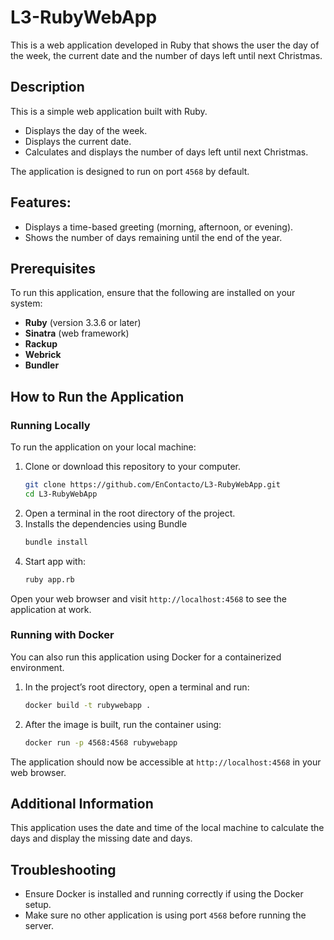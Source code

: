 # L3-RubyWebApp
This is a web application developed in Ruby that shows the user the day of the week, the current date and the number of days left until next Christmas. 

## Description

This is a simple web application built with Ruby. 
- Displays the day of the week.
- Displays the current date.
- Calculates and displays the number of days left until next Christmas. 

The application is designed to run on port `4568` by default.

## Features:
- Displays a time-based greeting (morning, afternoon, or evening).
- Shows the number of days remaining until the end of the year.

## Prerequisites
To run this application, ensure that the following are installed on your system:
- **Ruby** (version 3.3.6 or later)
- **Sinatra** (web framework)
- **Rackup**
- **Webrick**
- **Bundler**

## How to Run the Application

### Running Locally
To run the application on your local machine:
1. Clone or download this repository to your computer.
   ```bash
   git clone https://github.com/EnContacto/L3-RubyWebApp.git
   cd L3-RubyWebApp
2. Open a terminal in the root directory of the project.
3. Installs the dependencies using Bundle
   ```bash
   bundle install 
4. Start app with:
   ```bash
   ruby app.rb
Open your web browser and visit `http://localhost:4568` to see the application at work.
 
### Running with Docker
You can also run this application using Docker for a containerized environment.
1. In the project’s root directory, open a terminal and run:
   ```bash
   docker build -t rubywebapp .

2. After the image is built, run the container using:
   ```bash
   docker run -p 4568:4568 rubywebapp
The application should now be accessible at `http://localhost:4568` in your web browser.

## Additional Information
This application uses the date and time of the local machine to calculate the days and display the missing date and days.

## Troubleshooting
 - Ensure Docker is installed and running correctly if using the Docker setup.
 - Make sure no other application is using port `4568` before running the server.
